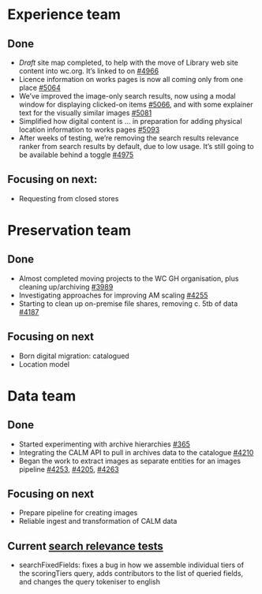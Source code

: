 # Experience team
## Done
-	*Draft* site map completed, to help with the move of Library web site content into wc.org. It’s linked to on [#4966](https://github.com/wellcometrust/wellcomecollection.org/issues/4966)
-	Licence information on works pages is now all coming only from one place [#5064](https://github.com/wellcometrust/wellcomecollection.org/issues/5064)
-	We’ve improved the image-only search results, now using a modal window for displaying clicked-on items [#5066](https://github.com/wellcometrust/wellcomecollection.org/issues/5066), and with some explainer text for the visually similar images [#5081](https://github.com/wellcometrust/wellcomecollection.org/issues/5081)
-	Simplified how digital content is … in preparation for adding physical location information to works pages [#5093](https://github.com/wellcometrust/wellcomecollection.org/issues/5093)
-	After weeks of testing, we’re removing the search results relevance ranker from search results by default, due to low usage. It’s still going to be available behind a toggle [#4975](https://github.com/wellcometrust/wellcomecollection.org/issues/4975)

## Focusing on next:
- Requesting from closed stores

# Preservation team
## Done
- Almost completed moving projects to the WC GH organisation, plus cleaning up/archiving [#3989](https://github.com/wellcomecollection/platform/issues/3989)
- Investigating approaches for improving AM scaling [#4255](https://github.com/wellcomecollection/platform/issues/4255)
- Starting to clean up on-premise file shares, removing c. 5tb of data [#4187](https://github.com/wellcomecollection/platform/issues/4187)

## Focusing on next
- Born digital migration: catalogued
- Location model


# Data team
## Done
- Started experimenting with archive hierarchies [#365](https://github.com/wellcometrust/catalogue/pull/365)
- Integrating the CALM API to pull in archives data to the catalogue [#4210](https://github.com/wellcomecollection/platform/issues/4210)
- Began the work to extract images as separate entities for an images pipeline [#4253](https://github.com/wellcomecollection/platform/issues/4253), [#4205](https://github.com/wellcomecollection/platform/issues/4205), [#4263](https://github.com/wellcomecollection/platform/issues/4263)

## Focusing on next
- Prepare pipeline for creating images
- Reliable ingest and transformation of CALM data

## Current [search relevance tests](https://docs.wellcomecollection.org/catalogue/search_relevance/tests)
-	searchFixedFields: fixes a bug in how we assemble individual tiers of the scoringTiers query, adds contributors to the list of queried fields, and changes the query tokeniser to english
